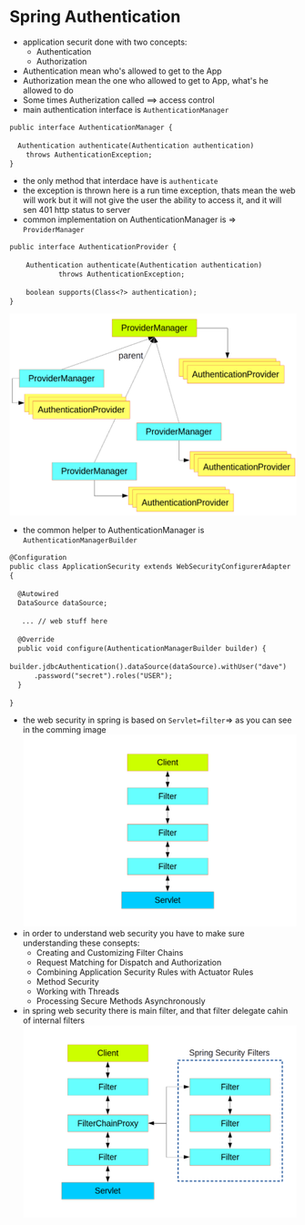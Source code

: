 # Spring Authentication
- application securit done with two concepts:
  - Authentication
  - Authorization
- Authentication mean who's allowed to get to the App
- Authorization mean the one who allowed to get to App, what's he allowed to do
- Some times Autherization called ==> access control
- main authentication interface is `AuthenticationManager`   
```
public interface AuthenticationManager {

  Authentication authenticate(Authentication authentication)
    throws AuthenticationException;
}
```
- the only method that interdace have is `authenticate`
- the exception is thrown here is a run time exception, thats mean the web will work but it will not give the user the ability to access it, and it will sen 401 http status to server
- common implementation on AuthenticationManager is => `ProviderManager`
```
public interface AuthenticationProvider {

	Authentication authenticate(Authentication authentication)
			throws AuthenticationException;

	boolean supports(Class<?> authentication);
}
```
![](img/16a.png)
- the common helper to AuthenticationManager is `AuthenticationManagerBuilder`
```
@Configuration
public class ApplicationSecurity extends WebSecurityConfigurerAdapter {

  @Autowired
  DataSource dataSource;

   ... // web stuff here

  @Override
  public void configure(AuthenticationManagerBuilder builder) {
    builder.jdbcAuthentication().dataSource(dataSource).withUser("dave")
      .password("secret").roles("USER");
  }

}
```
- the web security in spring is based on `Servlet=filter`=> as you can see in the comming image
![](img/16b.png)
- in order to understand web security you have to make sure understanding these consepts:
   - Creating and Customizing Filter Chains
   - Request Matching for Dispatch and Authorization
   - Combining Application Security Rules with Actuator Rules
   - Method Security
   - Working with Threads
   - Processing Secure Methods Asynchronously
- in spring web security there is main filter, and that filter delegate cahin of internal filters
![](img/16c.png)